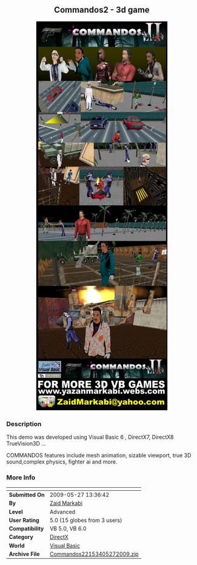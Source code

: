 ﻿<div align="center">

## Commandos2 \- 3d game

<img src="PIC20095271835596442.jpg">
</div>

### Description

This demo was developed using Visual Basic 6 , DirectX7, DirectX8 TrueVision3D ...

COMMANDOS features include mesh animation, sizable viewport, true 3D sound,complex physics, fighter ai and more.
 
### More Info
 


<span>             |<span>
---                |---
**Submitted On**   |2009-05-27 13:36:42
**By**             |[Zaid Markabi](https://github.com/Planet-Source-Code/PSCIndex/blob/master/ByAuthor/zaid-markabi.md)
**Level**          |Advanced
**User Rating**    |5.0 (15 globes from 3 users)
**Compatibility**  |VB 5\.0, VB 6\.0
**Category**       |[DirectX](https://github.com/Planet-Source-Code/PSCIndex/blob/master/ByCategory/directx__1-44.md)
**World**          |[Visual Basic](https://github.com/Planet-Source-Code/PSCIndex/blob/master/ByWorld/visual-basic.md)
**Archive File**   |[Commandos22153405272009\.zip](https://github.com/Planet-Source-Code/zaid-markabi-commandos2-3d-game__1-72117/archive/master.zip)








